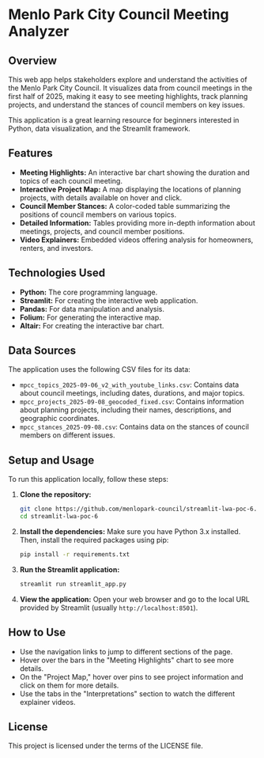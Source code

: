 # Menlo Park City Council Meeting Analyzer

## Overview

This web app helps stakeholders explore and understand the activities of the Menlo Park City Council. It visualizes data from council meetings in the first half of 2025, making it easy to see meeting highlights, track planning projects, and understand the stances of council members on key issues.

This application is a great learning resource for beginners interested in Python, data visualization, and the Streamlit framework.

## Features

*   **Meeting Highlights:** An interactive bar chart showing the duration and topics of each council meeting.
*   **Interactive Project Map:** A map displaying the locations of planning projects, with details available on hover and click.
*   **Council Member Stances:** A color-coded table summarizing the positions of council members on various topics.
*   **Detailed Information:** Tables providing more in-depth information about meetings, projects, and council member positions.
*   **Video Explainers:** Embedded videos offering analysis for homeowners, renters, and investors.

## Technologies Used

*   **Python:** The core programming language.
*   **Streamlit:** For creating the interactive web application.
*   **Pandas:** For data manipulation and analysis.
*   **Folium:** For generating the interactive map.
*   **Altair:** For creating the interactive bar chart.

## Data Sources

The application uses the following CSV files for its data:

*   `mpcc_topics_2025-09-06_v2_with_youtube_links.csv`: Contains data about council meetings, including dates, durations, and major topics.
*   `mpcc_projects_2025-09-08_geocoded_fixed.csv`: Contains information about planning projects, including their names, descriptions, and geographic coordinates.
*   `mpcc_stances_2025-09-08.csv`: Contains data on the stances of council members on different issues.

## Setup and Usage

To run this application locally, follow these steps:

1.  **Clone the repository:**
    ```bash
    git clone https://github.com/menlopark-council/streamlit-lwa-poc-6.git
    cd streamlit-lwa-poc-6
    ```

2.  **Install the dependencies:**
    Make sure you have Python 3.x installed. Then, install the required packages using pip:
    ```bash
    pip install -r requirements.txt
    ```

3.  **Run the Streamlit application:**
    ```bash
    streamlit run streamlit_app.py
    ```

4.  **View the application:**
    Open your web browser and go to the local URL provided by Streamlit (usually `http://localhost:8501`).

## How to Use

*   Use the navigation links to jump to different sections of the page.
*   Hover over the bars in the "Meeting Highlights" chart to see more details.
*   On the "Project Map," hover over pins to see project information and click on them for more details.
*   Use the tabs in the "Interpretations" section to watch the different explainer videos.

## License

This project is licensed under the terms of the LICENSE file.
